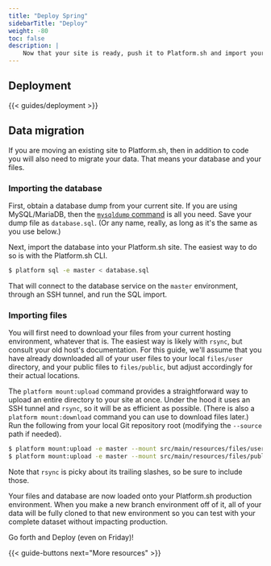 ```yaml
---
title: "Deploy Spring"
sidebarTitle: "Deploy"
weight: -80
toc: false
description: |
    Now that your site is ready, push it to Platform.sh and import your data.
---
```


## Deployment

{{< guides/deployment >}}

## Data migration

If you are moving an existing site to Platform.sh, then in addition to code you will also need to migrate your data.  That means your database and your files.

### Importing the database

First, obtain a database dump from your current site.  If you are using MySQL/MariaDB, then the [`mysqldump` command](https://mariadb.com/kb/en/mysqldump/) is all you need.  Save your dump file as `database.sql`.  (Or any name, really, as long as it's the same as you use below.)

Next, import the database into your Platform.sh site.  The easiest way to do so is with the Platform.sh CLI.

```bash
$ platform sql -e master < database.sql
```

That will connect to the database service on the `master` environment, through an SSH tunnel, and run the SQL import.

### Importing files

You will first need to download your files from your current hosting environment, whatever that is. The easiest way is likely with `rsync`, but consult your old host's documentation. For this guide, we'll assume that you have already downloaded all of your user files to your local `files/user` directory, and your public files to `files/public`, but adjust accordingly for their actual locations.

The `platform mount:upload` command provides a straightforward way to upload an entire directory to your site at once. Under the hood it uses an SSH tunnel and `rsync`, so it will be as efficient as possible. (There is also a `platform mount:download` command you can use to download files later.) Run the following from your local Git repository root (modifying the `--source` path if needed).

```bash
$ platform mount:upload -e master --mount src/main/resources/files/user --source ./files/user
$ platform mount:upload -e master --mount src/main/resources/files/public --source ./files/public
```

Note that `rsync` is picky about its trailing slashes, so be sure to include those.

Your files and database are now loaded onto your Platform.sh production environment.  When you make a new branch environment off of it, all of your data will be fully cloned to that new environment so you can test with your complete dataset without impacting production.

Go forth and Deploy (even on Friday)!

{{< guide-buttons next="More resources" >}}
